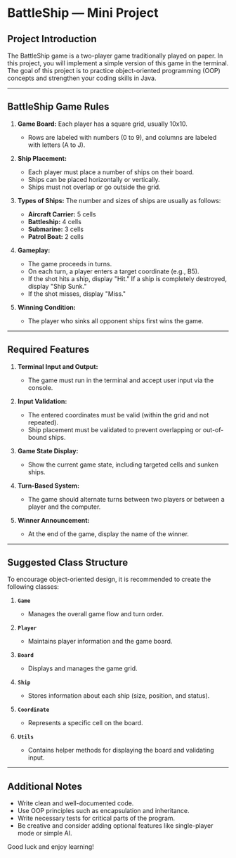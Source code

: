 # BattleShip — Mini Project

## Project Introduction
The BattleShip game is a two-player game traditionally played on paper. In this project, you will implement a simple version of this game in the terminal. The goal of this project is to practice object-oriented programming (OOP) concepts and strengthen your coding skills in Java.

---

## BattleShip Game Rules
1. **Game Board:** Each player has a square grid, usually 10x10.
   - Rows are labeled with numbers (0 to 9), and columns are labeled with letters (A to J).

2. **Ship Placement:**
   - Each player must place a number of ships on their board.
   - Ships can be placed horizontally or vertically.
   - Ships must not overlap or go outside the grid.

3. **Types of Ships:** The number and sizes of ships are usually as follows:
   - **Aircraft Carrier:** 5 cells
   - **Battleship:** 4 cells
   - **Submarine:** 3 cells
   - **Patrol Boat:** 2 cells

4. **Gameplay:**
   - The game proceeds in turns.
   - On each turn, a player enters a target coordinate (e.g., B5).
   - If the shot hits a ship, display "Hit." If a ship is completely destroyed, display "Ship Sunk."
   - If the shot misses, display "Miss."

5. **Winning Condition:**
   - The player who sinks all opponent ships first wins the game.

---

## Required Features
1. **Terminal Input and Output:**
   - The game must run in the terminal and accept user input via the console.

2. **Input Validation:**
   - The entered coordinates must be valid (within the grid and not repeated).
   - Ship placement must be validated to prevent overlapping or out-of-bound ships.

3. **Game State Display:**
   - Show the current game state, including targeted cells and sunken ships.

4. **Turn-Based System:**
   - The game should alternate turns between two players or between a player and the computer.

5. **Winner Announcement:**
   - At the end of the game, display the name of the winner.

---

## Suggested Class Structure
To encourage object-oriented design, it is recommended to create the following classes:

1. **`Game`**
   - Manages the overall game flow and turn order.

2. **`Player`**
   - Maintains player information and the game board.

3. **`Board`**
   - Displays and manages the game grid.

4. **`Ship`**
   - Stores information about each ship (size, position, and status).

5. **`Coordinate`**
   - Represents a specific cell on the board.

6. **`Utils`**
   - Contains helper methods for displaying the board and validating input.

---

## Additional Notes
- Write clean and well-documented code.
- Use OOP principles such as encapsulation and inheritance.
- Write necessary tests for critical parts of the program.
- Be creative and consider adding optional features like single-player mode or simple AI.

Good luck and enjoy learning!

